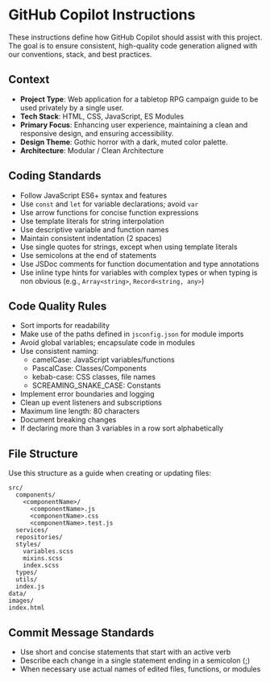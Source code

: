 # GitHub Copilot Instructions

These instructions define how GitHub Copilot should assist with this project. The goal is to ensure consistent, high-quality code generation aligned with our conventions, stack, and best practices.

## Context
- **Project Type**: Web application for a tabletop RPG campaign guide to be used privately by a single user.
- **Tech Stack**: HTML, CSS, JavaScript, ES Modules
- **Primary Focus**: Enhancing user experience, maintaining a clean and responsive design, and ensuring accessibility.
- **Design Theme**: Gothic horror with a dark, muted color palette.
- **Architecture**: Modular / Clean Architecture

## Coding Standards
- Follow JavaScript ES6+ syntax and features
- Use `const` and `let` for variable declarations; avoid `var`
- Use arrow functions for concise function expressions
- Use template literals for string interpolation
- Use descriptive variable and function names
- Maintain consistent indentation (2 spaces)
- Use single quotes for strings, except when using template literals
- Use semicolons at the end of statements
- Use JSDoc comments for function documentation and type annotations
- Use inline type hints for variables with complex types or when typing is non obvious (e.g., `Array<string>`, `Record<string, any>`)

## Code Quality Rules
- Sort imports for readability
- Make use of the paths defined in `jsconfig.json` for module imports
- Avoid global variables; encapsulate code in modules
- Use consistent naming:
  - camelCase: JavaScript variables/functions
  - PascalCase: Classes/Components
  - kebab-case: CSS classes, file names
  - SCREAMING_SNAKE_CASE: Constants
- Implement error boundaries and logging
- Clean up event listeners and subscriptions
- Maximum line length: 80 characters
- Document breaking changes
- If declaring more than 3 variables in a row sort alphabetically

## File Structure
Use this structure as a guide when creating or updating files:

```text
src/
  components/
    <componentName>/
      <componentName>.js
      <componentName>.css
      <componentName>.test.js
  services/
  repositories/
  styles/
    variables.scss
    mixins.scss
    index.scss
  types/
  utils/
  index.js
data/
images/
index.html
```

## Commit Message Standards
- Use short and concise statements that start with an active verb
- Describe each change in a single statement ending in a semicolon (;)
- When necessary use actual names of edited files, functions, or modules
